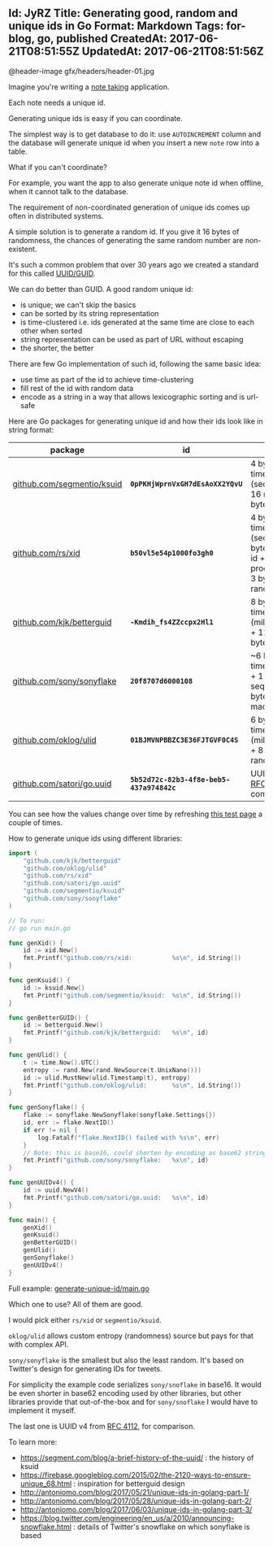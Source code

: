 Id: JyRZ
Title: Generating good, random and unique ids in Go
Format: Markdown
Tags: for-blog, go, published
CreatedAt: 2017-06-21T08:51:55Z
UpdatedAt: 2017-06-21T08:51:56Z
--------------
@header-image gfx/headers/header-01.jpg

Imagine you're writing a [note taking](http://quicknotes.io) application.

Each note needs a unique id.

Generating unique ids is easy if you can coordinate.

The simplest way is to get database to do it: use `AUTOINCREMENT` column and the database will generate unique id when you insert a new `note` row into a table.

What if you can't coordinate?

For example, you want the app to also generate unique note id when offline, when it cannot talk to the database.

The requirement of non-coordinated generation of unique ids comes up often in distributed systems.

A simple solution is to generate a random id. If you give it 16 bytes of randomness, the chances of generating the same random number are non-existent.

It's such a common problem that over 30 years ago we created a standard for this called [UUID/GUID](https://en.wikipedia.org/wiki/Universally_unique_identifier).

We can do better than GUID. A good random unique id:
* is unique; we can't skip the basics
* can be sorted by its string representation
* is time-clustered i.e. ids generated at the same time are close to each other when sorted
* string representation can be used as part of URL without escaping
* the shorter, the better

There are few Go implementation of such id, following the same basic idea:
* use time as part of the id to achieve time-clustering
* fill rest of the id with random data
* encode as a string in a way that allows lexicographic sorting and is url-safe

Here are Go packages for generating unique id and how their ids look like in string format:


package | id | format
--- | --- | ---
[github.com/segmentio/ksuid](https://github.com/segmentio/ksuid) | **`0pPKHjWprnVxGH7dEsAoXX2YQvU`** | 4 bytes of time (seconds) + 16 random bytes
[github.com/rs/xid](https://github.com/rs/xid) | **`b50vl5e54p1000fo3gh0`** | 4 bytes of time (seconds) + 3 byte machine id + 2 byte process id + 3 bytes random
[github.com/kjk/betterguid](https://github.com/kjk/betterguid) | **`-Kmdih_fs4ZZccpx2Hl1`** | 8 bytes of time (milliseconds) + 12 random bytes
|[github.com/sony/sonyflake](https://github.com/sony/sonyflake)| **`20f8707d6000108`**| ~6 bytes of time (10 ms) + 1 byte sequence + 2 bytes machine id|
[github.com/oklog/ulid](https://github.com/oklog/ulid) | **`01BJMVNPBBZC3E36FJTGVF0C4S`** | 6 bytes of time (milliseconds) + 8 bytes random
|[github.com/satori/go.uuid](https://github.com/satori/go.uuid)| **`5b52d72c-82b3-4f8e-beb5-437a974842c`** | UUIDv4 from [RFC 4112](http://tools.ietf.org/html/rfc4122) for comparison

You can see how the values change over time by refreshing [this test page](/tools/generate-unique-id) a couple of times.

How to generate unique ids using different libraries:

```go
import (
	"github.com/kjk/betterguid"
	"github.com/oklog/ulid"
	"github.com/rs/xid"
	"github.com/satori/go.uuid"
	"github.com/segmentio/ksuid"
	"github.com/sony/sonyflake"
)

// To run:
// go run main.go

func genXid() {
	id := xid.New()
	fmt.Printf("github.com/rs/xid:           %s\n", id.String())
}

func genKsuid() {
	id := ksuid.New()
	fmt.Printf("github.com/segmentio/ksuid:  %s\n", id.String())
}

func genBetterGUID() {
	id := betterguid.New()
	fmt.Printf("github.com/kjk/betterguid:   %s\n", id)
}

func genUlid() {
	t := time.Now().UTC()
	entropy := rand.New(rand.NewSource(t.UnixNano()))
	id := ulid.MustNew(ulid.Timestamp(t), entropy)
	fmt.Printf("github.com/oklog/ulid:       %s\n", id.String())
}

func genSonyflake() {
	flake := sonyflake.NewSonyflake(sonyflake.Settings{})
	id, err := flake.NextID()
	if err != nil {
		log.Fatalf("flake.NextID() failed with %s\n", err)
	}
	// Note: this is base16, could shorten by encoding as base62 string
	fmt.Printf("github.com/sony/sonyflake:   %x\n", id)
}

func genUUIDv4() {
	id := uuid.NewV4()
	fmt.Printf("github.com/satori/go.uuid:   %s\n", id)
}

func main() {
	genXid()
	genKsuid()
	genBetterGUID()
	genUlid()
	genSonyflake()
	genUUIDv4()
}
```

Full example: [generate-unique-id/main.go](https://github.com/kjk/go-cookbook/blob/master/generate-unique-id/main.go)

Which one to use? All of them are good.

I would pick either `rs/xid` or `segmentio/ksuid`.

`oklog/ulid` allows custom entropy (randomness) source but pays for that with complex API.

`sony/sonyflake` is the smallest but also the least random. It's based on Twitter's design for generating IDs for tweets.

For simplicity the example code serializes `sony/snoflake` in base16. It would be even shorter in base62 encoding used by other libraries, but other libraries provide that out-of-the-box and for `sony/snoflake` I would have to implement it myself.

The last one is UUID v4 from [RFC 4112](http://tools.ietf.org/html/rfc4122), for comparison.

To learn more:
* https://segment.com/blog/a-brief-history-of-the-uuid/ : the history of ksuid
* https://firebase.googleblog.com/2015/02/the-2120-ways-to-ensure-unique_68.html : inspiration for betterguid design
* http://antoniomo.com/blog/2017/05/21/unique-ids-in-golang-part-1/
* http://antoniomo.com/blog/2017/05/28/unique-ids-in-golang-part-2/
* http://antoniomo.com/blog/2017/06/03/unique-ids-in-golang-part-3/
* https://blog.twitter.com/engineering/en_us/a/2010/announcing-snowflake.html : details of Twitter's snowflake on which sonyflake is based
